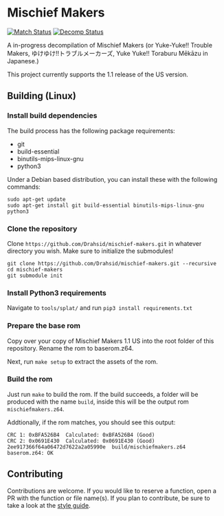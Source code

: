 # Mischief Makers
[![Match Status](https://img.shields.io/badge/matched-3.78-brightgreen.svg)]()
[![Decomp Status](https://img.shields.io/badge/decompiled-5.98-yellow.svg)]()

A in-progress decompilation of Mischief Makers (or Yuke-Yuke!! Trouble Makers, ゆけゆけ!!トラブルメーカーズ, Yuke Yuke!! Toraburu Mēkāzu in Japanese.)

This project currently supports the 1.1 release of the US version.

## Building (Linux)

### Install build dependencies
The build process has the following package requirements:
- git
- build-essential
- binutils-mips-linux-gnu
- python3

Under a Debian based distribution, you can install these with the following commands:
```
sudo apt-get update
sudo apt-get install git build-essential binutils-mips-linux-gnu python3
```

### Clone the repository
Clone `https://github.com/Drahsid/mischief-makers.git` in whatever directory you wish. Make sure to initialize the submodules!
```
git clone https://github.com/Drahsid/mischief-makers.git --recursive
cd mischief-makers
git submodule init
```

### Install Python3 requirements
Navigate to `tools/splat/` and run `pip3 install requirements.txt`

### Prepare the base rom
Copy over your copy of Mischief Makers 1.1 US into the root folder of this repository. Rename the rom to baserom.z64.

Next, run `make setup` to extract the assets of the rom.

### Build the rom
Just run `make` to build the rom. If the build succeeds, a folder will be produced with the name `build`, inside this will be the output rom `mischiefmakers.z64`.

Addtionally, if the rom matches, you should see this output:
```
CRC 1: 0xBFA526B4  Calculated: 0xBFA526B4 (Good)
CRC 2: 0x0691E430  Calculated: 0x0691E430 (Good)
2ee917366f64a06472d7622a2a05990e  build/mischiefmakers.z64
baserom.z64: OK
```

## Contributing
Contributions are welcome. If you would like to reserve a function, open a PR with the function or file name(s).
If you plan to contribute, be sure to take a look at the [style guide](https://github.com/Drahsid/mischief-makers/wiki/Style-Guide).


